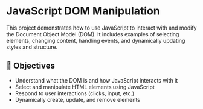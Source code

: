 # JavaScript DOM Manipulation

This project demonstrates how to use JavaScript to interact with and modify the Document Object Model (DOM). It includes examples of selecting elements, changing content, handling events, and dynamically updating styles and structure.

## 🧠 Objectives

- Understand what the DOM is and how JavaScript interacts with it
- Select and manipulate HTML elements using JavaScript
- Respond to user interactions (clicks, input, etc.)
- Dynamically create, update, and remove elements


